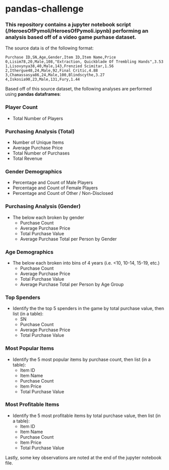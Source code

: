 # pandas-challenge
### This repository contains a jupyter notebook script (/HeroesOfPymoli/HeroesOfPymoli.ipynb) performing an analysis based off of a video game purhase dataset.

The source data is of the following format:
```csv
Purchase ID,SN,Age,Gender,Item ID,Item Name,Price
0,Lisim78,20,Male,108,"Extraction, Quickblade Of Trembling Hands",3.53
1,Lisovynya38,40,Male,143,Frenzied Scimitar,1.56
2,Ithergue48,24,Male,92,Final Critic,4.88
3,Chamassasya86,24,Male,100,Blindscythe,3.27
4,Iskosia90,23,Male,131,Fury,1.44
```

Based off of this source dataset, the following analyses are performed using **pandas dataframes**:
### Player Count

* Total Number of Players

### Purchasing Analysis (Total)

* Number of Unique Items
* Average Purchase Price
* Total Number of Purchases
* Total Revenue

### Gender Demographics

* Percentage and Count of Male Players
* Percentage and Count of Female Players
* Percentage and Count of Other / Non-Disclosed

### Purchasing Analysis (Gender)

* The below each broken by gender
  * Purchase Count
  * Average Purchase Price
  * Total Purchase Value
  * Average Purchase Total per Person by Gender

### Age Demographics

* The below each broken into bins of 4 years (i.e. &lt;10, 10-14, 15-19, etc.)
  * Purchase Count
  * Average Purchase Price
  * Total Purchase Value
  * Average Purchase Total per Person by Age Group

### Top Spenders

* Identify the the top 5 spenders in the game by total purchase value, then list (in a table):
  * SN
  * Purchase Count
  * Average Purchase Price
  * Total Purchase Value

### Most Popular Items

* Identify the 5 most popular items by purchase count, then list (in a table):
  * Item ID
  * Item Name
  * Purchase Count
  * Item Price
  * Total Purchase Value

### Most Profitable Items

* Identify the 5 most profitable items by total purchase value, then list (in a table):
  * Item ID
  * Item Name
  * Purchase Count
  * Item Price
  * Total Purchase Value

Lastly, some key observations are noted at the end of the jupyter notebook file.
